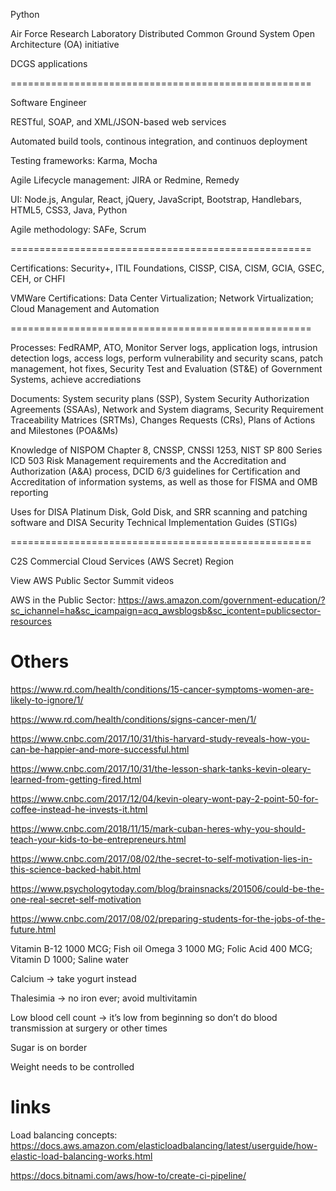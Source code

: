 Python

Air Force Research Laboratory Distributed Common Ground System Open Architecture (OA) initiative

DCGS applications

====================================================

Software Engineer

RESTful, SOAP, and XML/JSON-based web services

Automated build tools, continous integration, and continuos deployment

Testing frameworks: Karma, Mocha

Agile Lifecycle management: JIRA or Redmine, Remedy

UI: Node.js, Angular, React, jQuery, JavaScript, Bootstrap, Handlebars, HTML5, CSS3, Java, Python

Agile methodology: SAFe, Scrum

====================================================

Certifications: Security+, ITIL Foundations, CISSP, CISA, CISM, GCIA, GSEC, CEH, or CHFI

VMWare Certifications: Data Center Virtualization; Network Virtualization; Cloud Management and Automation

====================================================


Processes: FedRAMP, ATO, Monitor Server logs, application logs, intrusion detection logs, access logs, perform vulnerability and security scans, patch management, hot fixes, Security Test and Evaluation (ST&E) of Government Systems, achieve accrediations

Documents: System security plans (SSP), System Security Authorization Agreements (SSAAs), Network and System diagrams, Security Requirement Traceability Matrices (SRTMs), Changes Requests (CRs), Plans of Actions and Milestones (POA&Ms)

Knowledge of NISPOM Chapter 8, CNSSP, CNSSI 1253, NIST SP 800 Series ICD 503 Risk Management requirements and the Accreditation and Authorization (A&A) process, DCID 6/3 guidelines for Certification and Accreditation of information systems, as well as those for FISMA and OMB reporting

Uses for DISA Platinum Disk, Gold Disk, and SRR scanning and patching software and DISA Security Technical Implementation Guides (STIGs)

====================================================


C2S Commercial Cloud Services (AWS Secret) Region

View AWS Public Sector Summit videos

AWS in the Public Sector: https://aws.amazon.com/government-education/?sc_ichannel=ha&sc_icampaign=acq_awsblogsb&sc_icontent=publicsector-resources

# Others

https://www.rd.com/health/conditions/15-cancer-symptoms-women-are-likely-to-ignore/1/

https://www.rd.com/health/conditions/signs-cancer-men/1/

https://www.cnbc.com/2017/10/31/this-harvard-study-reveals-how-you-can-be-happier-and-more-successful.html

https://www.cnbc.com/2017/10/31/the-lesson-shark-tanks-kevin-oleary-learned-from-getting-fired.html

https://www.cnbc.com/2017/12/04/kevin-oleary-wont-pay-2-point-50-for-coffee-instead-he-invests-it.html

https://www.cnbc.com/2018/11/15/mark-cuban-heres-why-you-should-teach-your-kids-to-be-entrepreneurs.html

https://www.cnbc.com/2017/08/02/the-secret-to-self-motivation-lies-in-this-science-backed-habit.html

https://www.psychologytoday.com/blog/brainsnacks/201506/could-be-the-one-real-secret-self-motivation

https://www.cnbc.com/2017/08/02/preparing-students-for-the-jobs-of-the-future.html

Vitamin B-12 1000 MCG; Fish oil Omega 3 1000 MG; Folic Acid 400 MCG; Vitamin D 1000; Saline water

Calcium -> take yogurt instead

Thalesimia -> no iron ever; avoid multivitamin

Low blood cell count -> it’s low from beginning so don’t do blood transmission at surgery or other times

Sugar is on border

Weight needs to be controlled

# links

Load balancing concepts: https://docs.aws.amazon.com/elasticloadbalancing/latest/userguide/how-elastic-load-balancing-works.html

https://docs.bitnami.com/aws/how-to/create-ci-pipeline/
